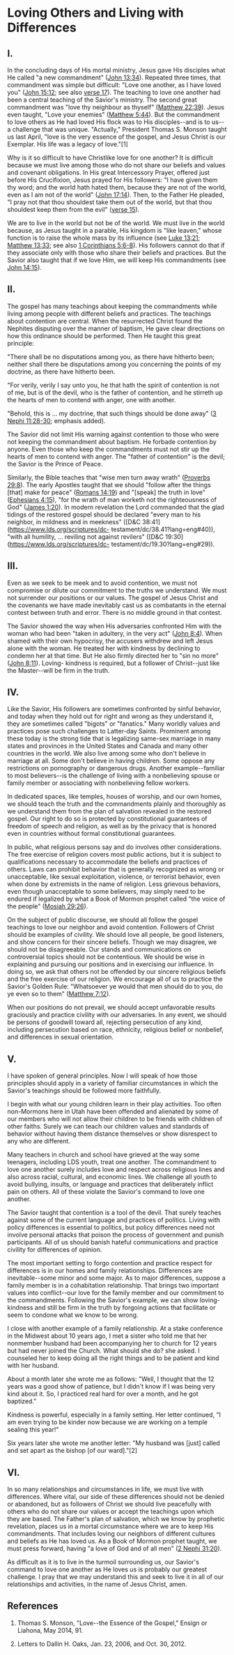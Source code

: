 # Loving Others and Living with Differences

## I.

In the concluding days of His mortal ministry, Jesus gave His disciples what
He called "a new commandment" ([John
13:34](https://www.lds.org/scriptures/nt/john/13.34?lang=eng#33)). Repeated
three times, that commandment was simple but difficult: "Love one another, as
I have loved you" ([John
15:12](https://www.lds.org/scriptures/nt/john/15.12?lang=eng#11); see also
[verse 17](https://www.lds.org/scriptures/nt/john/15.17?lang=eng#16)). The
teaching to love one another had been a central teaching of the Savior's
ministry. The second great commandment was "love thy neighbour as thyself"
([Matthew 22:39](https://www.lds.org/scriptures/nt/matt/22.39?lang=eng#38)).
Jesus even taught, "Love your enemies" ([Matthew
5:44](https://www.lds.org/scriptures/nt/matt/5.44?lang=eng#43)). But the
commandment to love others as He had loved His flock was to His disciples--and
is to us--a challenge that was unique. "Actually," President Thomas S. Monson
taught us last April, "love is the very essence of the gospel, and Jesus
Christ is our Exemplar. His life was a legacy of love."[1]

Why is it so difficult to have Christlike love for one another? It is
difficult because we must live among those who do not share our beliefs and
values and covenant obligations. In His great Intercessory Prayer, offered
just before His Crucifixion, Jesus prayed for His followers: "I have given
them thy word; and the world hath hated them, because they are not of the
world, even as I am not of the world" ([John
17:14](https://www.lds.org/scriptures/nt/john/17.14?lang=eng#13)). Then, to
the Father He pleaded, "I pray not that thou shouldest take them out of the
world, but that thou shouldest keep them from the evil" ([verse
15](https://www.lds.org/scriptures/nt/john/17.15?lang=eng#14)).

We are to live in the world but not be of the world. We must live in the world
because, as Jesus taught in a parable, His kingdom is "like leaven," whose
function is to raise the whole mass by its influence (see [Luke
13:21](https://www.lds.org/scriptures/nt/luke/13.21?lang=eng#20); [Matthew
13:33](https://www.lds.org/scriptures/nt/matt/13.33?lang=eng#32); see also [1
Corinthians 5:6-8](https://www.lds.org/scriptures/nt/1-cor/5.6-8?lang=eng#5)).
His followers cannot do that if they associate only with those who share their
beliefs and practices. But the Savior also taught that if we love Him, we will
keep His commandments (see [John
14:15](https://www.lds.org/scriptures/nt/john/14.15?lang=eng#14)).

## II.

The gospel has many teachings about keeping the commandments while living
among people with different beliefs and practices. The teachings about
contention are central. When the resurrected Christ found the Nephites
disputing over the manner of baptism, He gave clear directions on how this
ordinance should be performed. Then He taught this great principle:

"There shall be no disputations among you, as there have hitherto been;
neither shall there be disputations among you concerning the points of my
doctrine, as there have hitherto been.

"For verily, verily I say unto you, he that hath the spirit of contention is
not of me, but is of the devil, who is the father of contention, and he
stirreth up the hearts of men to contend with anger, one with another.

"Behold, this is ... my doctrine, that such things should be done away" ([3
Nephi
11:28-30](https://www.lds.org/scriptures/bofm/3-ne/11.28-30?lang=eng#27);
emphasis added).

The Savior did not limit His warning against contention to those who were not
keeping the commandment about baptism. He forbade contention by anyone. Even
those who keep the commandments must not stir up the hearts of men to contend
with anger. The "father of contention" is the devil; the Savior is the Prince
of Peace.

Similarly, the Bible teaches that "wise men turn away wrath" ([Proverbs
29:8](https://www.lds.org/scriptures/ot/prov/29.8?lang=eng#7)). The early
Apostles taught that we should "follow after the things [that] make for peace"
([Romans 14:19](https://www.lds.org/scriptures/nt/rom/14.19?lang=eng#18)) and
"[speak] the truth in love" ([Ephesians
4:15](https://www.lds.org/scriptures/nt/eph/4.15?lang=eng#14)), "for the wrath
of man worketh not the righteousness of God" ([James
1:20](https://www.lds.org/scriptures/nt/james/1.20?lang=eng#19)). In modern
revelation the Lord commanded that the glad tidings of the restored gospel
should be declared "every man to his neighbor, in mildness and in meekness"
([D&amp;C 38:41](https://www.lds.org/scriptures/dc-
testament/dc/38.41?lang=eng#40)), "with all humility, ... reviling not against
revilers" ([D&amp;C 19:30](https://www.lds.org/scriptures/dc-
testament/dc/19.30?lang=eng#29)).

## III.

Even as we seek to be meek and to avoid contention, we must not compromise or
dilute our commitment to the truths we understand. We must not surrender our
positions or our values. The gospel of Jesus Christ and the covenants we have
made inevitably cast us as combatants in the eternal contest between truth and
error. There is no middle ground in that contest.

The Savior showed the way when His adversaries confronted Him with the woman
who had been "taken in adultery, in the very act" ([John
8:4](https://www.lds.org/scriptures/nt/john/8.4?lang=eng#3)). When shamed with
their own hypocrisy, the accusers withdrew and left Jesus alone with the
woman. He treated her with kindness by declining to condemn her at that time.
But He also firmly directed her to "sin no more" ([John
8:11](https://www.lds.org/scriptures/nt/john/8.11?lang=eng#10)). Loving-
kindness is required, but a follower of Christ--just like the Master--will be
firm in the truth.

## IV.

Like the Savior, His followers are sometimes confronted by sinful behavior,
and today when they hold out for right and wrong as they understand it, they
are sometimes called "bigots" or "fanatics." Many worldly values and practices
pose such challenges to Latter-day Saints. Prominent among these today is the
strong tide that is legalizing same-sex marriage in many states and provinces
in the United States and Canada and many other countries in the world. We also
live among some who don't believe in marriage at all. Some don't believe in
having children. Some oppose any restrictions on pornography or dangerous
drugs. Another example--familiar to most believers--is the challenge of living
with a nonbelieving spouse or family member or associating with nonbelieving
fellow workers.

In dedicated spaces, like temples, houses of worship, and our own homes, we
should teach the truth and the commandments plainly and thoroughly as we
understand them from the plan of salvation revealed in the restored gospel.
Our right to do so is protected by constitutional guarantees of freedom of
speech and religion, as well as by the privacy that is honored even in
countries without formal constitutional guarantees.

In public, what religious persons say and do involves other considerations.
The free exercise of religion covers most public actions, but it is subject to
qualifications necessary to accommodate the beliefs and practices of others.
Laws can prohibit behavior that is generally recognized as wrong or
unacceptable, like sexual exploitation, violence, or terrorist behavior, even
when done by extremists in the name of religion. Less grievous behaviors, even
though unacceptable to some believers, may simply need to be endured if
legalized by what a Book of Mormon prophet called "the voice of the people"
([Mosiah
29:26](https://www.lds.org/scriptures/bofm/mosiah/29.26?lang=eng#25)).

On the subject of public discourse, we should all follow the gospel teachings
to love our neighbor and avoid contention. Followers of Christ should be
examples of civility. We should love all people, be good listeners, and show
concern for their sincere beliefs. Though we may disagree, we should not be
disagreeable. Our stands and communications on controversial topics should not
be contentious. We should be wise in explaining and pursuing our positions and
in exercising our influence. In doing so, we ask that others not be offended
by our sincere religious beliefs and the free exercise of our religion. We
encourage all of us to practice the Savior's Golden Rule: "Whatsoever ye would
that men should do to you, do ye even so to them" ([Matthew
7:12](https://www.lds.org/scriptures/nt/matt/7.12?lang=eng#11)).

When our positions do not prevail, we should accept unfavorable results
graciously and practice civility with our adversaries. In any event, we should
be persons of goodwill toward all, rejecting persecution of any kind,
including persecution based on race, ethnicity, religious belief or nonbelief,
and differences in sexual orientation.

## V.

I have spoken of general principles. Now I will speak of how those principles
should apply in a variety of familiar circumstances in which the Savior's
teachings should be followed more faithfully.

I begin with what our young children learn in their play activities. Too often
non-Mormons here in Utah have been offended and alienated by some of our
members who will not allow their children to be friends with children of other
faiths. Surely we can teach our children values and standards of behavior
without having them distance themselves or show disrespect to any who are
different.

Many teachers in church and school have grieved at the way some teenagers,
including LDS youth, treat one another. The commandment to love one another
surely includes love and respect across religious lines and also across
racial, cultural, and economic lines. We challenge all youth to avoid
bullying, insults, or language and practices that deliberately inflict pain on
others. All of these violate the Savior's command to love one another.

The Savior taught that contention is a tool of the devil. That surely teaches
against some of the current language and practices of politics. Living with
policy differences is essential to politics, but policy differences need not
involve personal attacks that poison the process of government and punish
participants. All of us should banish hateful communications and practice
civility for differences of opinion.

The most important setting to forgo contention and practice respect for
differences is in our homes and family relationships. Differences are
inevitable--some minor and some major. As to major differences, suppose a
family member is in a cohabitation relationship. That brings two important
values into conflict--our love for the family member and our commitment to the
commandments. Following the Savior's example, we can show loving-kindness and
still be firm in the truth by forgoing actions that facilitate or seem to
condone what we know to be wrong.

I close with another example of a family relationship. At a stake conference
in the Midwest about 10 years ago, I met a sister who told me that her
nonmember husband had been accompanying her to church for 12 years but had
never joined the Church. What should she do? she asked. I counseled her to
keep doing all the right things and to be patient and kind with her husband.

About a month later she wrote me as follows: "Well, I thought that the 12
years was a good show of patience, but I didn't know if I was being very kind
about it. So, I practiced real hard for over a month, and he got baptized."

Kindness is powerful, especially in a family setting. Her letter continued, "I
am even trying to be kinder now because we are working on a temple sealing
this year!"

Six years later she wrote me another letter: "My husband was [just] called and
set apart as the bishop [of our ward]."[2]

## VI.

In so many relationships and circumstances in life, we must live with
differences. Where vital, our side of these differences should not be denied
or abandoned, but as followers of Christ we should live peacefully with others
who do not share our values or accept the teachings upon which they are based.
The Father's plan of salvation, which we know by prophetic revelation, places
us in a mortal circumstance where we are to keep His commandments. That
includes loving our neighbors of different cultures and beliefs as He has
loved us. As a Book of Mormon prophet taught, we must press forward, having "a
love of God and of all men" ([2 Nephi
31:20](https://www.lds.org/scriptures/bofm/2-ne/31.20?lang=eng#19)).

As difficult as it is to live in the turmoil surrounding us, our Savior's
command to love one another as He loves us is probably our greatest challenge.
I pray that we may understand this and seek to live it in all of our
relationships and activities, in the name of Jesus Christ, amen.

## References

  1. Thomas S. Monson, "Love--the Essence of the Gospel," Ensign or Liahona, May 2014, 91.

  2. Letters to Dallin H. Oaks, Jan. 23, 2006, and Oct. 30, 2012.

